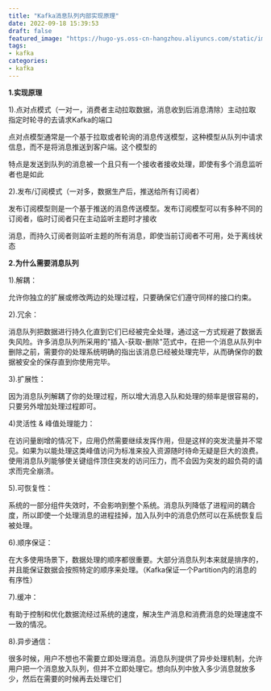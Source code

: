 ```yaml
---
title: "Kafka消息队列内部实现原理"
date: 2022-09-18 15:39:53
draft: false
featured_image: "https://hugo-ys.oss-cn-hangzhou.aliyuncs.com/static/img/kafka.png"
tags:
- kafka
categories:
- kafka
---
```

**1.实现原理**

1).点对点模式（一对一，消费者主动拉取数据，消息收到后消息清除）主动拉取指定时轮寻的去请求Kafka的端口

点对点模型通常是一个基于拉取或者轮询的消息传送模型，这种模型从队列中请求信息，而不是将消息推送到客户端。这个模型的

特点是发送到队列的消息被一个且只有一个接收者接收处理，即使有多个消息监听者也是如此

2).发布/订阅模式（一对多，数据生产后，推送给所有订阅者）

发布订阅模型则是一个基于推送的消息传送模型。发布订阅模型可以有多种不同的订阅者，临时订阅者只在主动监听主题时才接收

消息，而持久订阅者则监听主题的所有消息，即使当前订阅者不可用，处于离线状态

**2.为什么需要消息队列**

1).解耦：

允许你独立的扩展或修改两边的处理过程，只要确保它们遵守同样的接口约束。

2).冗余：

消息队列把数据进行持久化直到它们已经被完全处理，通过这一方式规避了数据丢失风险。许多消息队列所采用的"插入-获取-删除"范式中，在把一个消息从队列中删除之前，需要你的处理系统明确的指出该消息已经被处理完毕，从而确保你的数据被安全的保存直到你使用完毕。

3).扩展性：

因为消息队列解耦了你的处理过程，所以增大消息入队和处理的频率是很容易的，只要另外增加处理过程即可。

4)灵活性 & 峰值处理能力：

在访问量剧增的情况下，应用仍然需要继续发挥作用，但是这样的突发流量并不常见。如果为以能处理这类峰值访问为标准来投入资源随时待命无疑是巨大的浪费。使用消息队列能够使关键组件顶住突发的访问压力，而不会因为突发的超负荷的请求而完全崩溃。

5).可恢复性：

系统的一部分组件失效时，不会影响到整个系统。消息队列降低了进程间的耦合度，所以即使一个处理消息的进程挂掉，加入队列中的消息仍然可以在系统恢复后被处理。

6).顺序保证：

在大多使用场景下，数据处理的顺序都很重要。大部分消息队列本来就是排序的，并且能保证数据会按照特定的顺序来处理。（Kafka保证一个Partition内的消息的有序性）

7).缓冲：

有助于控制和优化数据流经过系统的速度，解决生产消息和消费消息的处理速度不一致的情况。

8).异步通信：

很多时候，用户不想也不需要立即处理消息。消息队列提供了异步处理机制，允许用户把一个消息放入队列，但并不立即处理它。想向队列中放入多少消息就放多少，然后在需要的时候再去处理它们